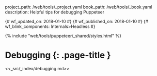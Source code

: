 project_path: /web/tools/_project.yaml book_path: /web/tools/_book.yaml description: Helpful tips for debugging Puppeteer

{# wf_updated_on: 2018-01-10 #} {# wf_published_on: 2018-01-10 #} {# wf_blink_components: Internals>Headless #}

{% include "web/tools/puppeteer/_shared/styles.html" %}

# Debugging {: .page-title }

<<_src/_index/debugging.md>>